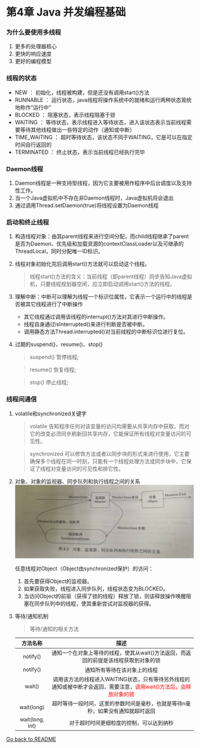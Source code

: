# 第4章 Java 并发编程基础

### 为什么要使用多线程
1. 更多的处理器核心
2. 更快的响应速度
3. 更好的编程模型

### 线程的状态
* NEW ： 初始化，线程被构建，但是还没有调用start()方法
* RUNNABLE ： 运行状态，java线程将操作系统中的就绪和运行两种状态笼统地称作“运行中”
* BLOCKED ： 阻塞状态，表示线程阻塞于锁
* WAITING ： 等待状态，表示线程进入等待状态，进入该状态表示当前线程需要等待其他线程做出一些特定的动作（通知或中断）
* TIME_WAITING ： 超时等待状态，该状态不同于WAITING，它是可以在指定时间自行返回的
* TERMINATED ： 终止状态，表示当前线程已经执行完毕

### Daemon线程
1. Daemon线程是一种支持型线程，因为它主要被用作程序中后台调度以及支持性工作。
2. 当一个Java虚拟机中不存在非Daemon线程时，Java虚拟机将会退出
3. 通过调用Thread.setDaemon(true)将线程设置为Daemon线程

### 启动和终止线程
1. 构造线程对象：由其parent线程来进行空间分配，而child线程继承了parent是否为Daemon、优先级和加载资源的contextClassLoader以及可继承的ThreadLocal，同时分配唯一ID标识。
2. 线程对象初始化完后调用start()方法就可以启动这个线程。
   > 线程start()方法的含义：当前线程（即parent线程）同步告知Java虚拟机，只要线程规划器空闲，应立即启动调用start()方法的线程。
3. 理解中断：中断可以理解为线程一个标识位属性，它表示一个运行中的线程是否被其它线程进行了中断操作
   * 其它线程通过调用该线程的interrupt()方法对其进行中断操作。
   * 线程自身通过isInterrupted()来进行判断是否被中断。
   * 调用静态方法Thread.interrupted()对当前线程的中断标识位进行复位。 
4. 过期的suspend()、resume()、stop()
   > suspend() 暂停线程;
   
   > resume() 恢复线程;
   
   > stop() 停止线程;
   
### 线程间通信
1. volatile和synchronized关键字
   > volatile 告知程序任何对该变量的访问均需要从共享内存中获取，而对它的改变必须同步刷新回共享内存，它能保证所有线程对变量访问的可见性。
   
   > synchronized 可以修饰方法或者以同步块的形式来进行使用，它主要确保多个线程在同一时刻，只能有一个线程处理方法或同步块中，它保证了线程对变量访问的可见性和排它性。
2. 对象、对象的监视器、同步队列和执行线程之间的关系
![thread_01](picture/thread_01.jpg "对象、对象的监视器、同步队列和执行线程之间的关系")

   任意线程对Object（Object由synchronized保护）的访问：
     1.  首先要获得Object的监视器。
     2.  如果获取失败，线程进入同步队列，线程状态变为BLOCKED。 
     3.  当访问Object的前驱（获得了锁的线程）释放了锁，则该释放操作唤醒阻塞在同步队列中的线程，使其重新尝试对监视器的获得。
3. 等待/通知机制
    > 等待/通知的相关方法
    
    | 方法名称 | 描述 |  
    | :-: | :-: |   
    | notify() | 通知一个在对象上等待的线程，使其从wait()方法返回，而返回的前提是该线程获取到对象的锁 |   
    | notify() | 通知所有等待在该对象上的线程 |   
    | wait() | 调用该方法的线程进入WAITING状态，只有等待另外线程的通知或被中断才会返回，需要注意，<font color="red">调用wait()方法后，会释放对象的锁</font> |  
    | wait(long) | 超时等待一段时间，这里的参数时间是毫秒，也就是等待n毫秒，如果没有通知就超时返回 |   
    | wait(long, int) | 对于超时时间更细粒度的控制，可以达到纳秒 |   
    
    






 [Go back to README](README.md)